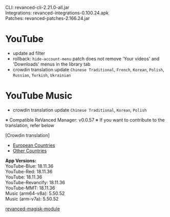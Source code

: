 CLI: revanced-cli-2.21.0-all.jar  
Integrations: revanced-integrations-0.100.24.apk  
Patches: revanced-patches-2.166.24.jar  

YouTube
==
- update ad filter
- rollback: `hide-account-menu` patch does not remove 'Your videos' and 'Downloads' menus in the library tab
- crowdin translation update
`Chinese Traditional`, `French`, `Korean`, `Polish`, `Russian`, `Turkish`, `Ukrainian`


YouTube Music
==
- crowdin translation update
`Chinese Traditional`, `Korean`, `Polish`

※ Compatible ReVanced Manager: v0.0.57
※ If you want to contribute to the translation, refer below

[Crowdin translation]
- [European Countries](https://crowdin.com/project/revancedextendedeu)
- [Other Countries](https://crowdin.com/project/revancedextended)
  
**App Versions:**  
YouTube-Blue: 18.11.36  
YouTube-Red: 18.11.36  
YouTube: 18.11.36  
YouTube-Revancify: 18.11.36  
YouTube-MMT: 18.11.36  
Music (arm64-v8a): 5.50.52  
Music (arm-v7a): 5.50.52  

[revanced-magisk-module](https://github.com/nikhilbadyal/revanced-magisk-module)  

